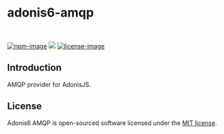 # adonis6-amqp

<br />

[![npm-image]][npm-url] ![][typescript-image] [![license-image]][license-url]

## Introduction

AMQP provider for AdonisJS.

## License

Adonis6 AMQP is open-sourced software licensed under the [MIT license](LICENSE.md).

[npm-image]: https://img.shields.io/npm/adonis6-amqp/v/latest.svg?style=for-the-badge&logo=npm
[npm-url]: https://www.npmjs.com/package/adonis6-amqp/v/latest "npm"
[typescript-image]: https://img.shields.io/badge/Typescript-294E80.svg?style=for-the-badge&logo=typescript
[license-url]: LICENSE.md
[license-image]: https://img.shields.io/github/license/tom-brulin/adonis6-amqp?style=for-the-badge
